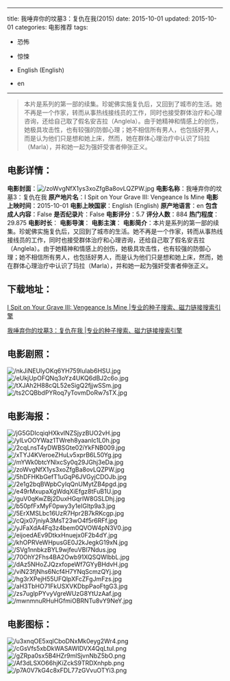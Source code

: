 
---
title: 我唾弃你的坟墓3：复仇在我(2015)
date: 2015-10-01
updated: 2015-10-01
categories: 电影推荐
tags:
- 恐怖
- 惊悚

- English (English)
- en
---


> 本片是系列的第一部的续集。珍妮佛实施复仇后，又回到了城市的生活。她不再是一个作家，转而从事热线接线员的工作，同时也接受群体治疗和心理咨询，还给自己取了假名安吉拉（Anglela）。由于她精神和情感上的创伤，她极具攻击性，也有较强的防御心理；她不相信所有男人，也包括好男人，而是认为他们只是想和她上床，然而，她在群体心理治疗中认识了玛拉（Marla），并和她一起为强奸受害者伸张正义。

## **电影详情**：

**电影封面**：<img src="https://image.tmdb.org/t/p/w200/zoWvgNfX1ys3xoZfgBa8ovLQZPW.jpg" alt="/zoWvgNfX1ys3xoZfgBa8ovLQZPW.jpg" title="/zoWvgNfX1ys3xoZfgBa8ovLQZPW.jpg">
**电影名称**：我唾弃你的坟墓3：复仇在我
**原产地片名**：I Spit on Your Grave III: Vengeance Is Mine
**电影上映时间**：2015-10-01
**电影上映国家**：English (English)
**原产地语言**：en
**包含成人内容**：False
**是否纪录片**：False
**电影评分**：5.7
**评分人数**：884
**热门程度**：29.875
**电影时长**：
**电影导演**：
**电影主演**：
**电影简介**：本片是系列的第一部的续集。珍妮佛实施复仇后，又回到了城市的生活。她不再是一个作家，转而从事热线接线员的工作，同时也接受群体治疗和心理咨询，还给自己取了假名安吉拉（Anglela）。由于她精神和情感上的创伤，她极具攻击性，也有较强的防御心理；她不相信所有男人，也包括好男人，而是认为他们只是想和她上床，然而，她在群体心理治疗中认识了玛拉（Marla），并和她一起为强奸受害者伸张正义。

## **下载地址**：
[I Spit on Your Grave III: Vengeance Is Mine |专业的种子搜索、磁力链接搜索引擎](https://movie.amd794.com:2083/?search=I%20Spit%20on%20Your%20Grave%20III%3A%20Vengeance%20Is%20Mine&ordering=&mode=match_phrase&page_size=10&page=1)

[我唾弃你的坟墓3：复仇在我 |专业的种子搜索、磁力链接搜索引擎](https://movie.amd794.com:2083/?search=%E6%88%91%E5%94%BE%E5%BC%83%E4%BD%A0%E7%9A%84%E5%9D%9F%E5%A2%933%EF%BC%9A%E5%A4%8D%E4%BB%87%E5%9C%A8%E6%88%91&ordering=&mode=match_phrase&page_size=10&page=1)
 

## **电影剧照**：
<img src="https://image.tmdb.org/t/p/original/nkJiNEUlyOKq6YH759luIab6HSU.jpg" alt="/nkJiNEUlyOKq6YH759luIab6HSU.jpg" title="/nkJiNEUlyOKq6YH759luIab6HSU.jpg"><img src="https://image.tmdb.org/t/p/original/eUkjUpOFQNq3oYz4UKQ6dBJ2c6o.jpg" alt="/eUkjUpOFQNq3oYz4UKQ6dBJ2c6o.jpg" title="/eUkjUpOFQNq3oYz4UKQ6dBJ2c6o.jpg"><img src="https://image.tmdb.org/t/p/original/tXJAh2H88cQL52eSigQ2fjjwSSm.jpg" alt="/tXJAh2H88cQL52eSigQ2fjjwSSm.jpg" title="/tXJAh2H88cQL52eSigQ2fjjwSSm.jpg"><img src="https://image.tmdb.org/t/p/original/ts2CQBbdPYRoq7yTovmDoRw7sTX.jpg" alt="/ts2CQBbdPYRoq7yTovmDoRw7sTX.jpg" title="/ts2CQBbdPYRoq7yTovmDoRw7sTX.jpg">

## **电影海报**：
<img src="https://image.tmdb.org/t/p/original/jG5GDIcqiqHXkvINZSjyzBUO2vH.jpg" alt="/jG5GDIcqiqHXkvINZSjyzBUO2vH.jpg" title="/jG5GDIcqiqHXkvINZSjyzBUO2vH.jpg"><img src="https://image.tmdb.org/t/p/original/yILvOOYWaz1TWreh8yaanIc1L0h.jpg" alt="/yILvOOYWaz1TWreh8yaanIc1L0h.jpg" title="/yILvOOYWaz1TWreh8yaanIc1L0h.jpg"><img src="https://image.tmdb.org/t/p/original/2cqLnsT4yDWBSGte02iYkFNB009.jpg" alt="/2cqLnsT4yDWBSGte02iYkFNB009.jpg" title="/2cqLnsT4yDWBSGte02iYkFNB009.jpg"><img src="https://image.tmdb.org/t/p/original/xTYJ4KVeroeZHuLv5xprB6L50Yg.jpg" alt="/xTYJ4KVeroeZHuLv5xprB6L50Yg.jpg" title="/xTYJ4KVeroeZHuLv5xprB6L50Yg.jpg"><img src="https://image.tmdb.org/t/p/original/mYWk0btcYNlxcSy0q29JGhj3eDa.jpg" alt="/mYWk0btcYNlxcSy0q29JGhj3eDa.jpg" title="/mYWk0btcYNlxcSy0q29JGhj3eDa.jpg"><img src="https://image.tmdb.org/t/p/original/zoWvgNfX1ys3xoZfgBa8ovLQZPW.jpg" alt="/zoWvgNfX1ys3xoZfgBa8ovLQZPW.jpg" title="/zoWvgNfX1ys3xoZfgBa8ovLQZPW.jpg"><img src="https://image.tmdb.org/t/p/original/5hDFHKbGefT1uGqP6JVGyjCDOJb.jpg" alt="/5hDFHKbGefT1uGqP6JVGyjCDOJb.jpg" title="/5hDFHKbGefT1uGqP6JVGyjCDOJb.jpg"><img src="https://image.tmdb.org/t/p/original/2e1g2bqBWpbCyIqQnUMytZB4pgd.jpg" alt="/2e1g2bqBWpbCyIqQnUMytZB4pgd.jpg" title="/2e1g2bqBWpbCyIqQnUMytZB4pgd.jpg"><img src="https://image.tmdb.org/t/p/original/e49rMxupaXgWdqXiEfgz8tFuB1U.jpg" alt="/e49rMxupaXgWdqXiEfgz8tFuB1U.jpg" title="/e49rMxupaXgWdqXiEfgz8tFuB1U.jpg"><img src="https://image.tmdb.org/t/p/original/guV0qKwZBj2DuxHGqrIW8GSLDhj.jpg" alt="/guV0qKwZBj2DuxHGqrIW8GSLDhj.jpg" title="/guV0qKwZBj2DuxHGqrIW8GSLDhj.jpg"><img src="https://image.tmdb.org/t/p/original/b50pfFxMyF0pwy3y1eIGltp9a3.jpg" alt="/b50pfFxMyF0pwy3y1eIGltp9a3.jpg" title="/b50pfFxMyF0pwy3y1eIGltp9a3.jpg"><img src="https://image.tmdb.org/t/p/original/5ErXMSLbc16UzR7Hpr2B7kRKcgp.jpg" alt="/5ErXMSLbc16UzR7Hpr2B7kRKcgp.jpg" title="/5ErXMSLbc16UzR7Hpr2B7kRKcgp.jpg"><img src="https://image.tmdb.org/t/p/original/cQjx07jniyA3MsT23wO4f5r6RFf.jpg" alt="/cQjx07jniyA3MsT23wO4f5r6RFf.jpg" title="/cQjx07jniyA3MsT23wO4f5r6RFf.jpg"><img src="https://image.tmdb.org/t/p/original/yJFaXdA4Fq3z4bem0QVOW4pN3V0.jpg" alt="/yJFaXdA4Fq3z4bem0QVOW4pN3V0.jpg" title="/yJFaXdA4Fq3z4bem0QVOW4pN3V0.jpg"><img src="https://image.tmdb.org/t/p/original/eijoedAEv9DtkxHnuejx0F2b4dY.jpg" alt="/eijoedAEv9DtkxHnuejx0F2b4dY.jpg" title="/eijoedAEv9DtkxHnuejx0F2b4dY.jpg"><img src="https://image.tmdb.org/t/p/original/khOPRVeWHpusGE0J2kJegkG19xN.jpg" alt="/khOPRVeWHpusGE0J2kJegkG19xN.jpg" title="/khOPRVeWHpusGE0J2kJegkG19xN.jpg"><img src="https://image.tmdb.org/t/p/original/SVg1nnbkzBYL9wjfeuVBl7Ndus.jpg" alt="/SVg1nnbkzBYL9wjfeuVBl7Ndus.jpg" title="/SVg1nnbkzBYL9wjfeuVBl7Ndus.jpg"><img src="https://image.tmdb.org/t/p/original/70OhY2Fhs4BA2Owb91XQSQWlbbL.jpg" alt="/70OhY2Fhs4BA2Owb91XQSQWlbbL.jpg" title="/70OhY2Fhs4BA2Owb91XQSQWlbbL.jpg"><img src="https://image.tmdb.org/t/p/original/dAz5NHoZJQzxfopeWf7GYyBHdvH.jpg" alt="/dAz5NHoZJQzxfopeWf7GYyBHdvH.jpg" title="/dAz5NHoZJQzxfopeWf7GYyBHdvH.jpg"><img src="https://image.tmdb.org/t/p/original/viN23fjNhs6Ncf4H7YNqScmzQYj.jpg" alt="/viN23fjNhs6Ncf4H7YNqScmzQYj.jpg" title="/viN23fjNhs6Ncf4H7YNqScmzQYj.jpg"><img src="https://image.tmdb.org/t/p/original/hg3rXPejH55UFQlpXFcZFgJmFzs.jpg" alt="/hg3rXPejH55UFQlpXFcZFgJmFzs.jpg" title="/hg3rXPejH55UFQlpXFcZFgJmFzs.jpg"><img src="https://image.tmdb.org/t/p/original/aH3TbHO71FkUSXVKDbpPaoFtgG3.jpg" alt="/aH3TbHO71FkUSXVKDbpPaoFtgG3.jpg" title="/aH3TbHO71FkUSXVKDbpPaoFtgG3.jpg"><img src="https://image.tmdb.org/t/p/original/zs7uglpPYvyVgreWUzG8YtUzAaf.jpg" alt="/zs7uglpPYvyVgreWUzG8YtUzAaf.jpg" title="/zs7uglpPYvyVgreWUzG8YtUzAaf.jpg"><img src="https://image.tmdb.org/t/p/original/mwnmnuRHuHGfmiOBRNTu8vY9NeY.jpg" alt="/mwnmnuRHuHGfmiOBRNTu8vY9NeY.jpg" title="/mwnmnuRHuHGfmiOBRNTu8vY9NeY.jpg">

## **电影图标**：
<img src="https://image.tmdb.org/t/p/original/u3xnqOE5xqlCboDNxMk0eyg2Wr4.png" alt="/u3xnqOE5xqlCboDNxMk0eyg2Wr4.png" title="/u3xnqOE5xqlCboDNxMk0eyg2Wr4.png"><img src="https://image.tmdb.org/t/p/original/cGsVfs5xbDkWASAWIDVX4QqLtuI.png" alt="/cGsVfs5xbDkWASAWIDVX4QqLtuI.png" title="/cGsVfs5xbDkWASAWIDVX4QqLtuI.png"><img src="https://image.tmdb.org/t/p/original/gZRpa0sx5B4HZr9mlSjvnNbZ5bO.png" alt="/gZRpa0sx5B4HZr9mlSjvnNbZ5bO.png" title="/gZRpa0sx5B4HZr9mlSjvnNbZ5bO.png"><img src="https://image.tmdb.org/t/p/original/Af3dLSXO66hjKiZckS9TRDXnhpb.png" alt="/Af3dLSXO66hjKiZckS9TRDXnhpb.png" title="/Af3dLSXO66hjKiZckS9TRDXnhpb.png"><img src="https://image.tmdb.org/t/p/original/p7A0V7kG4c8xFDL77zGVvuOTYi3.png" alt="/p7A0V7kG4c8xFDL77zGVvuOTYi3.png" title="/p7A0V7kG4c8xFDL77zGVvuOTYi3.png">
